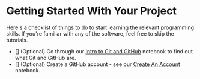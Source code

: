 # Getting Started With Your Project

Here's a checklist of things to do to start learning the relevant programming skills. If you're familiar with any of the software, feel free to skip the tutorials.

- [] (Optional) Go through our [Intro to Git and GitHub](Resources/Git/Notebooks/01_introduction.ipynb) notebook to find out what Git and GitHub are.
- [] (Optional) Create a GitHub account - see our [Create An Account](Resources/Git/Notebooks/02_create_account.ipynb) notebook.